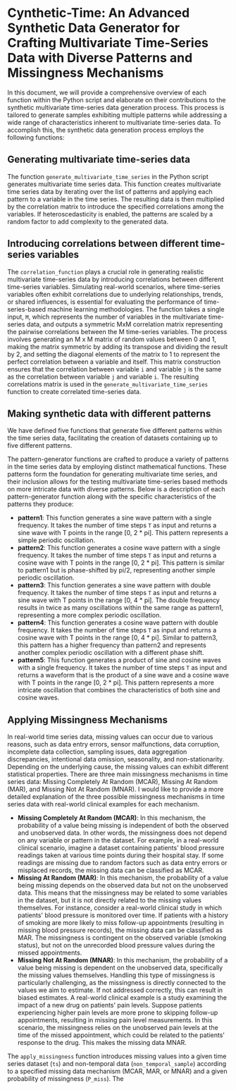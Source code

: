 # Cynthetic-Time: An Advanced Synthetic Data Generator for Crafting Multivariate Time-Series Data with Diverse Patterns and Missingness Mechanisms

In this document, we will provide a comprehensive overview of each function within the Python script and elaborate on their contributions to the synthetic multivariate time-series data generation process. This process is tailored to generate samples exhibiting multiple patterns while addressing a wide range of characteristics inherent to multivariate time-series data. To accomplish this, the synthetic data generation process employs the following functions:

## Generating multivariate time-series data

The function `generate_multivariate_time_series` in the Python script generates multivariate time series data. This function creates multivariate time series data by iterating over the list of patterns and applying each pattern to a variable in the time series. The resulting data is then multiplied by the correlation matrix to introduce the specified correlations among the variables. If heteroscedasticity is enabled, the patterns are scaled by a random factor to add complexity to the generated data.

## Introducing correlations between different time-series variables

The `correlation_function` plays a crucial role in generating realistic multivariate time-series data by introducing correlations between different time-series variables. Simulating real-world scenarios, where time-series variables often exhibit correlations due to underlying relationships, trends, or shared influences, is essential for evaluating the performance of time-series-based machine learning methodologies. The function takes a single input, `M`, which represents the number of variables in the multivariate time-series data, and outputs a symmetric MxM correlation matrix representing the pairwise correlations between the M time-series variables. The process involves generating an M x M matrix of random values between 0 and 1, making the matrix symmetric by adding its transpose and dividing the result by 2, and setting the diagonal elements of the matrix to 1 to represent the perfect correlation between a variable and itself. This matrix construction ensures that the correlation between variable `i` and variable `j` is the same as the correlation between variable `j` and variable `i`. The resulting correlations matrix is used in the `generate_multivariate_time_series` function to create correlated time-series data.

## Making synthetic data with different patterns

We have defined five functions that generate five different patterns within the time series data, facilitating the creation of datasets containing up to five different patterns. 

The pattern-generator functions are crafted to produce a variety of patterns in the time series data by employing distinct mathematical functions. These patterns form the foundation for generating multivariate time series, and their inclusion allows for the testing multivariate time-series based methods on more intricate data with diverse patterns. Below is a description of each pattern-generator function along with the specific characteristics of the patterns they produce:

- **pattern1**: This function generates a sine wave pattern with a single frequency. It takes the number of time steps `T` as input and returns a sine wave with T points in the range [0, 2 * pi]. This pattern represents a simple periodic oscillation.
- **pattern2**: This function generates a cosine wave pattern with a single frequency. It takes the number of time steps `T` as input and returns a cosine wave with T points in the range [0, 2 * pi]. This pattern is similar to pattern1 but is phase-shifted by pi/2, representing another simple periodic oscillation.
- **pattern3**: This function generates a sine wave pattern with double frequency. It takes the number of time steps `T` as input and returns a sine wave with T points in the range [0, 4 * pi]. The double frequency results in twice as many oscillations within the same range as pattern1, representing a more complex periodic oscillation.
- **pattern4**: This function generates a cosine wave pattern with double frequency. It takes the number of time steps `T` as input and returns a cosine wave with T points in the range [0, 4 * pi]. Similar to pattern3, this pattern has a higher frequency than pattern2 and represents another complex periodic oscillation with a different phase shift.
- **pattern5**: This function generates a product of sine and cosine waves with a single frequency. It takes the number of time steps `T` as input and returns a waveform that is the product of a sine wave and a cosine wave with T points in the range [0, 2 * pi]. This pattern represents a more intricate oscillation that combines the characteristics of both sine and cosine waves.

## Applying Missingness Mechanisms

In real-world time series data, missing values can occur due to various reasons, such as data entry errors, sensor malfunctions, data corruption, incomplete data collection, sampling issues, data aggregation discrepancies, intentional data omission, seasonality, and non-stationarity. Depending on the underlying cause, the missing values can exhibit different statistical properties. There are three main missingness mechanisms in time series data: Missing Completely At Random (MCAR), Missing At Random (MAR), and Missing Not At Random (MNAR). I would like to provide a more detailed explanation of the three possible missingness mechanisms in time series data with real-world clinical examples for each mechanism.

- **Missing Completely At Random (MCAR)**: In this mechanism, the probability of a value being missing is independent of both the observed and unobserved data. In other words, the missingness does not depend on any variable or pattern in the dataset. For example, in a real-world clinical scenario, imagine a dataset containing patients' blood pressure readings taken at various time points during their hospital stay. If some readings are missing due to random factors such as data entry errors or misplaced records, the missing data can be classified as MCAR.
- **Missing At Random (MAR)**: In this mechanism, the probability of a value being missing depends on the observed data but not on the unobserved data. This means that the missingness may be related to some variables in the dataset, but it is not directly related to the missing values themselves. For instance, consider a real-world clinical study in which patients' blood pressure is monitored over time. If patients with a history of smoking are more likely to miss follow-up appointments (resulting in missing blood pressure records), the missing data can be classified as MAR. The missingness is contingent on the observed variable (smoking status), but not on the unrecorded blood pressure values during the missed appointments.
- **Missing Not At Random (MNAR)**: In this mechanism, the probability of a value being missing is dependent on the unobserved data, specifically the missing values themselves. Handling this type of missingness is particularly challenging, as the missingness is directly connected to the values we aim to estimate. If not addressed correctly, this can result in biased estimates. A real-world clinical example is a study examining the impact of a new drug on patients' pain levels. Suppose patients experiencing higher pain levels are more prone to skipping follow-up appointments, resulting in missing pain level measurements. In this scenario, the missingness relies on the unobserved pain levels at the time of the missed appointment, which could be related to the patients' response to the drug. This makes the missing data MNAR.

The `apply_missingness` function introduces missing values into a given time series dataset (`ts`) and non-temporal data (`non_temporal_sample`) according to a specified missing data mechanism (MCAR, MAR, or MNAR) and a given probability of missingness (`P_miss`). The
 
